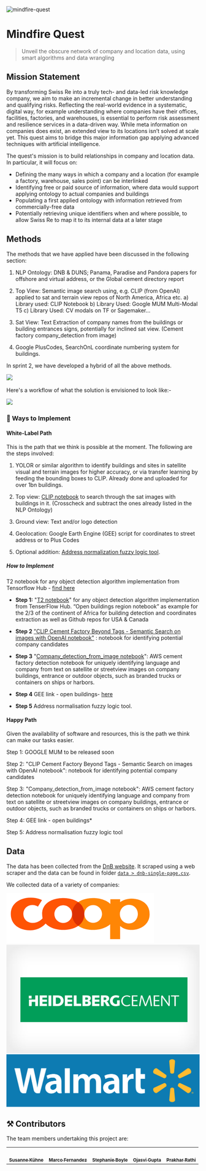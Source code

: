 ![mindfire-quest](https://socialify.git.ci/prakharrathi25/mindfire-quest/image?description=1&descriptionEditable=Unveil%20the%20obscure%20network%20of%20company%20and%20location%20data%2C%20using%20smart%20algorithms%20and%20data%20wrangling&language=1&stargazers=1&theme=Dark)

#  Mindfire Quest
> Unveil the obscure network of company and location data, using smart algorithms and data wrangling

## Mission Statement

By transforming Swiss Re into a truly tech- and data-led risk knowledge company, we aim to make an incremental change in better understanding and qualifying risks. Reflecting the real-world evidence in a systematic, digital way, for example understanding where companies have their offices, facilities, factories, and warehouses, is essential to perform risk assessment and resilience services in a data-driven way. While meta information on companies does exist, an extended view to its locations isn’t solved at scale yet. This quest aims to bridge this major information gap applying advanced techniques with artificial intelligence.


The quest's mission  is to build relationships in company and location data. In particular, it will focus on:

* Defining the many ways in which a company and a location (for example a factory, warehouse, sales point) can be interlinked
* Identifying free or paid source of information, where data would support applying  ontology to actual companies and buildings
* Populating a first applied ontology with information retrieved from commercially-free data
* Potentially retrieving unique identifiers when and where possible, to allow Swiss Re to  map it to its internal data at a later stage

## Methods 

The methods that we have applied have been discussed in the following section: 

1. NLP Ontology: DNB & DUNS; Panama, Paradise and Pandora papers for offshore and virtual address, or the Global cement directory report 

2. Top View: Semantic image search using, e.g. CLIP (from OpenAI) applied to sat and terrain view repos of North America, Africa etc.
a) Library used: CLIP Notebook 
b) Library Used: Google MUM Multi-Modal T5 
c) Library Used: CV modals on TF or Sagemaker...

3. Sat View: Text Extraction of company names from the buildings or building entrances signs, potentially for inclined sat view. 
(Cement factory company_detection from image)

4. Google PlusCodes, SearchOnL coordinate numbering system for buildings. 

In sprint 2, we have developed a hybrid of all the above methods. 

![](https://i.imgur.com/L40UlW5.png)

Here's a workflow of what the solution is envisioned to look like:- 

![](https://i.imgur.com/aKmy6Pr.png)


### 🎯 Ways to Implement

#### White-Label Path 

This is the path that we think is possible at the moment. The following are the steps involved:

1. YOLOR or similar algorithm to identify buildings and sites in satellite visual and terrain images for higher accuracy, or via transfer learning by feeding the bounding boxes to CLIP.
Already done and uploaded for over 1bn buildings.

2. Top view: [CLIP notebook](https://github.com/prakharrathi25/mindfire-quest/blob/main/notebooks/Cement%20Factory%20Beyond%20Tags%20-%20Semantic%20Search%20on%20images%20with%20OpenAI%20CLIP%20.ipynb) to search through the sat images with buildings in it. (Crosscheck and subtract the ones already listed in the NLP Ontology)

3. Ground view: Text and/or logo detection

4. Geolocation: Google Earth Engine (GEE) script for coordinates to street address or to Plus Codes 

5. Optional addition: [Address normalization fuzzy logic tool](https://fuzzy-address.herokuapp.com/). 

##### How to Implement 

T2 notebook for any object detection algorithm implementation from Tensorflow Hub - [find here](https://github.com/prakharrathi25/mindfire-quest/blob/main/notebooks/T2%20Object%20Detection%20Inference%20and%20TF%20Hub)

* **Step 1:** "[T2 notebook](https://github.com/prakharrathi25/mindfire-quest/blob/main/notebooks/T2%20Object%20Detection%20Inference%20and%20TF%20Hub)" for any object detection algorithm implementation from TenserFlow Hub. 
“Open buildings region notebook” as example for the 2/3 of the continent of Africa for building detection and coordinates extraction as well as Github repos for USA & Canada 

* **Step 2**
["CLIP Cement Factory Beyond Tags - Semantic Search on images with OpenAI notebook"](https://github.com/prakharrathi25/mindfire-quest/blob/main/notebooks/Cement%20Factory%20Beyond%20Tags%20-%20Semantic%20Search%20on%20images%20with%20OpenAI%20CLIP%20.ipynb) : notebook for identifying potential company candidates 

* **Step 3**
"[Company_detection_from_image notebook](https://github.com/prakharrathi25/mindfire-quest/blob/main/notebooks/Company_detection_from_image.ipynb)": AWS cement factory detection notebook for uniquely identifying language and company from text on satellite or streetview images on company buildings, entrance or outdoor objects, such as branded trucks or containers on ships or harbors.

* **Step 4** 
GEE link - open buildings- [here](https://code.earthengine.google.com/?scriptPath=Examples:Datasets/GOOGLE_Research_open-buildings_v1_polygons)

* **Step 5**
Address normalisation fuzzy logic tool.

#### Happy Path 

Given the availability of software and resources, this is the path we think can make our tasks easier. 

Step 1: GOOGLE MUM to be released soon

Step 2: "CLIP Cement Factory Beyond Tags - Semantic Search on images with OpenAI notebook": notebook for identifying potential company candidates 

Step 3: "Company_detection_from_image notebook": AWS cement factory detection notebook for uniquely identifying language and company from text on satellite or streetview images on company buildings, entrance or outdoor objects, such as branded trucks or containers on ships or harbors.

Step 4: GEE link - open buildings*

Step 5: Address normalisation fuzzy logic tool

							
## Data 

The data has been collected from the [DnB website](https://www.dnb.com/). It scraped using a web scraper and the data can be found in folder [`data > dnb-single-page.csv`](https://github.com/prakharrathi25/mindfire-quest/tree/main/data). 

We collected data of a variety of companies: 

![](logos\Coop.png)
![](logos\heidelbergcement030811.jpg)
![](logos\Walmart_logo_blue.png)


## ⚒️ Contributors 

The team members undertaking this project are: 

<table>
  <tr>
    <td align="center"><a href="https://www.linkedin.com/in/susann-kuehne/"><img src="https://media-exp1.licdn.com/dms/image/C4D03AQGNjhB4EhW3Rw/profile-displayphoto-shrink_400_400/0/1538596662419?e=1639612800&v=beta&t=g7HbwlswjCCbqTQmNMDeyMf3XNBNBaAPcu32IOTUM5E" width="100px;" alt=""/><br /><sub><b>Susanne Kühne</b></sub></a><br /></td>
    <td align="center"><a href="https://www.linkedin.com/in/marco-fernandez007/"><img src="https://media-exp1.licdn.com/dms/image/C5103AQHObUiUibLVDw/profile-displayphoto-shrink_400_400/0/1517535393370?e=1639612800&v=beta&t=hiWpWOGM8UTq6WUQq4jZuKCVn8GpgipIQ4eAYK6jDew" width="100px;" alt=""/><br /><sub><b>Marco Fernandez</b></sub></a><br /></td>
    <td align="center"><a href="www.linkedin.com/in/stephanie-m-boyle"><img src="https://media-exp1.licdn.com/dms/image/C5603AQExHyRYpDjKwg/profile-displayphoto-shrink_400_400/0/1634037836541?e=1639612800&v=beta&t=4OGwRgWypXQsMl6Hdo5LfsfqvexTF0l1Nh20Ad8dSMs" width="100px;" alt=""/><br /><sub><b>Stephanie Boyle</b></sub></a><br /></td> 
    <td align="center"><a href="www.linkedin.com/in/gojasvi"><img src="https://media-exp1.licdn.com/dms/image/C5603AQEGDzN7tqq6wg/profile-displayphoto-shrink_400_400/0/1616522035764?e=1639612800&v=beta&t=7MyZcxQ-VixXnFUDfmyo8dyZMqEhM5X-05Gbraef1y8" width="100px;" alt=""/><br /><sub><b>Ojasvi Gupta</b></sub></a><br /></td> 
    <td align="center"><a href="https://prakharrathi.tech/"><img src="https://avatars.githubusercontent.com/u/38958532?v=4" width="100px;" alt=""/><br /><sub><b>Prakhar Rathi</b></sub></a><br /></td>
  </tr>
</table>


